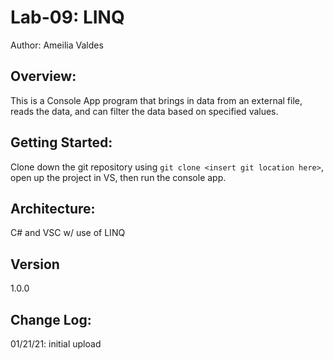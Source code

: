 ﻿# Lab-09: LINQ
Author: Ameilia Valdes
## Overview:
This is a Console App program that brings in data from an external file, reads the data, and can filter the data based on specified values.
## Getting Started:
Clone down the git repository using ``git clone <insert git location here>``, open up the project in VS, then run the console app.
## Architecture:
C# and VSC w/ use of LINQ
## Version
1.0.0

## Change Log:
01/21/21: initial upload
